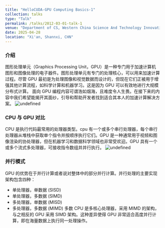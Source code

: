 ```yaml
---
title: "HelloCUDA-GPU Computing Basics-1"
collection: talks
type: "Talk"
permalink: /talks/2012-03-01-talk-1
venue: "Department of CS, Western China Science And Technology Innovation Harbour"
date: 2025-04-28
location: "Xi'an, Shannxi, CHN"
---
```


### 介绍

图形处理单元（Graphics Processing Unit，GPU）是一种专门用于加速计算机图形和图像处理的电子器件。图形处理单元有专门的处理核心，可以用来加速计算过程。尽管 GPU 最初是为处理图像和视觉数据而设计的，但现在它们正被用于增强其他计算流程，如科学计算和机器学习。这是因为 GPU 可以有效地进行大规模分布式计算。
面向 GPU 编程内容可谓浩如烟海，且难度令人生畏。在接下来的内容中我们希望能揭开其面纱，引导和帮助开发者找到适合其本人的加速计算解决方案。
![undefined](https://i0.hdslb.com/bfs/article/e9def808a485700a815e9b1d0f8584ee391490864.png)

### CPU 与 GPU 对比

CPU 是执行代码最常用的处理器类型。cpu 有一个或多个串行处理器，每个串行处理器从堆栈中获取单个指令并按顺序执行它们。GPU 是一种通常用于视频和图像渲染的协处理器，但在机器学习和数据科学领域也非常受欢迎。GPU 具有一个或多个流式多处理器，可接收指令数组并并行执行。
![undefined](https://img.alicdn.com/imgextra/i1/2908891782/O1CN012l5S411P2CqAo7Hp1_!!2908891782-2-chatting.png)
### 并行模式

GPU 的优势在于并行计算或者说对整体中的部分并行计算。并行处理的主要实现架构包含四种：
- 单处理器，单数据 (SISD)
- 单处理器，多数据 (SIMD)
- 多处理器，单数据 (MISD)
- 多处理器，多数据 (MIMD)
多数 CPU 是多核心处理器，采用 MIMD 的架构，与之相反的 GPU 采用 SIMD 架构。这种差异使得 GPU 非常适合高度并行计算，即在海量数据上执行同一处理操作。



